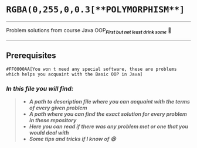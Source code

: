 # `RGBA(0,255,0,0.3[**POLYMORPHISM**]`
*****

Problem solutions from course Java OOP<sub>***First but not least drink some***</sub> **🍺**

************

## **Prerequisites**

`#FF0000AA[You won t need any special software, these are problems which helps you acquaint with the Basic OOP in Java]`

### *In this file you will find:*

> - **_***A path to description file where you can acquaint with the terms of every given problem***_**
> - ***A path where you can find the exact solution for every problem in these repository***
> - ***Here you can read if there was any problem met or one that you would deal with***
> - ***Some tips and tricks if I know of 😆***